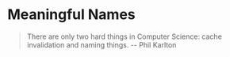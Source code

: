 # Meaningful Names

>There are only two hard things in Computer Science: cache invalidation and naming things. -- Phil Karlton


